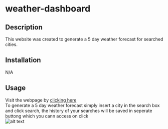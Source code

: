 # weather-dashboard
## Description
This website was created to generate a 5 day weather forecast for searched cities.

## Installation
N/A

## Usage
Visit the webpage by [clicking here](https://boomshakazulu.github.io/weather-dashboard/) <br>
To generate a 5 day weather forecast simply insert a city in the search box and click search, the history of your searches will be saved in seperate buttong which you cann access on click<br>
![alt text](https://watch.screencastify.com/v/wifKwFXTTUdvUAPrA2Mb) <br> 
